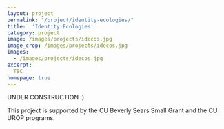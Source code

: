 ```yaml
---
layout: project
permalink: "/project/identity-ecologies/"
title:  'Identity Ecologies'
category: project
image: /images/projects/idecos.jpg
image_crop: /images/projects/idecos.jpg
images:
  - /images/projects/idecos.jpg
excerpt:
  TBC
homepage: true
---
```


UNDER CONSTRUCTION :)

<!--We are studying the experiences of trans and non-binary social media users to understand their experiences with coming out across their various social media presences. We are particularly focusing on the effect of audience and platform, and how these factors affect the decision around and experience of coming out across various social media sites.

<!-- There are initially two phases in this project. We are currently in Phase 1, conducting exploratory interviews with participants. -->

<!-- #### Phase 1: Exploratory Interviews

In this phase, we seek to understand what social media platforms are being used by trans users, how they are using them, and how they feel system design and their audiences affect they way they use them. This includes exploring how identity is constructed and changes over time in different social medias, as well how online interactions can lead to positive or negative outcomes.

#### Phase 2: Trace Ethnography and Network Analysis

Following Phase 1, we anticipate conducting a trace ethnography and network analysis using donated data from participants' social media. In this approach, we will observe what users post on social media, how they utilize system features to control the audience to these posts, and how this controlled audience responds. This phase will examine how these behaviors vary across the various social media sites that participants use.

#### Research Team

This project is led by Anthony Pinter, a PhD student in the Identity Lab. Anthony's pronouns are he/his. More information about Anthony can be found on the [About](http://cmci.colorado.edu/idlab/about/) page. Anthony's advisor, Dr. Jed Brubaker, is also involved in the project, and has experience in this research area (see [Haimson, Brubaker, Dombrowski, & Hayes, 2015](http://cmci.colorado.edu/idlab/assets/bibliography/pdf/p1176-haimson.pdf) and [Haimson, Brubaker, Dombrowski, & Hayes, 2016](http://cmci.colorado.edu/idlab/assets/bibliography/pdf/p2895-haimson.pdf)).

Currently supporting Anthony in this project are two undergraduate research assistants:
- Kayden Adams is an undergraduate student at CU Boulder, majoring in Computer Science. Kayden's pronouns are they/them.
- Rachael Robinson is an undergraduate student at CU Boulder, majoring in Applied Mathematics. Rachael's pronouns are she/her. -->

This project is supported by the CU Beverly Sears Small Grant and the CU UROP programs.
